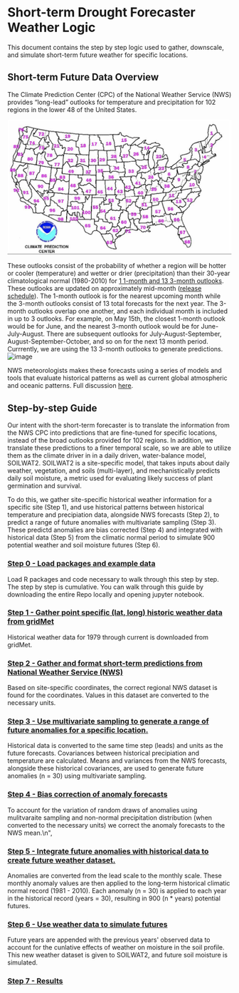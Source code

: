 # Short-term Drought Forecaster Weather Logic

This document contains the step by step logic used to gather, downscale, and simulate short-term future weather for specific locations.

## Short-term Future Data Overview

The Climate Prediction Center (CPC) of the National Weather Service (NWS) provides “long-lead” outlooks for temperature and precipitation for 102 regions in the lower 48 of the United States.

![RegionMap](images/RegionMap.png)

These outlooks consist of the probability of whether a region will be hotter or cooler (temperature) and wetter or drier (precipitation)
than their 30-year climatological normal (1980-2010) for [1 1-month and 13 3-month outlooks](https://www.cpc.ncep.noaa.gov/products/forecasts/month_to_season_outlooks.php). 
These outlooks are updated on approximately mid-month ([release schedule](https://origin.cpc.ncep.noaa.gov/products/predictions/schedule.php)).
The 1-month outlook is for the nearest upcoming month while the 3-month outlooks consist of 13 total forecasts for the next year. The 3-month outlooks overlap one another, and each individual month is included in up to 3 outlooks. For example, on May 15th, the closest 1-month outlook would be for June, and the nearest 3-month outlook would be for June-July-August. There are subsequent outlooks for July-August-September, August-September-October, and so on for the next 13 month period.
Currrently, we are using the 13 3-month outlooks to generate predictions.
![image](https://www.cpc.ncep.noaa.gov/products/predictions/multi_season/13_seasonal_outlooks/color/page2.gif)


NWS meteorologists makes these forecasts using a series of models and tools that evaluate historical patterns as well as current global atmospheric and oceanic patterns. Full discussion [here](https://www.cpc.ncep.noaa.gov/products/predictions/long_range/tools.php).

## Step-by-step Guide

Our intent with the short-term forecaster is to translate the information from the NWS CPC 
into predictions that are fine-tuned for specific locations, instead of the broad outlooks provided for 102 regions.
In addition, we translate these predictions to a finer temporal scale, so we are able to utilize them as the climate driver in in a daily driven, 
water-balance model, SOILWAT2. SOILWAT2 is a site-specific model, that takes inputs about daily weather, vegetation, and soils (multi-layer), 
and mechanistically predicts daily soil moisture, a metric used for evaluating likely success of plant germination and survival.

To do this, we gather site-specific historical weather information for a specific site (Step 1), 
and use historical patterns between historical temperature and precipiation data, 
alongside NWS forecasts (Step 2), to predict a range of future anomalies with multivariate sampling (Step 3). 
These predictd anomalies are bias corrected (Step 4) and integrated with historical data (Step 5) 
from the climatic normal period to simulate 900 potential weather and soil moisture futures (Step 6). 

### [Step 0 - Load packages and example data](ShortTermDroughtForecaster_WeatherForecastDownscaleLogic.ipynb)
Load R packages and code necessary to walk through this step by step. The step by step is cumulative. You can walk through this guide by downloading the entire Repo locally and opening jupyter notebook.

### [Step 1 - Gather point specific (lat, long) historic weather data from gridMet](ShortTermDroughtForecaster_WeatherForecastDownscaleLogic.ipynb)
Historical weather data for 1979 through current is downloaded from gridMet.

### [Step 2 - Gather and format short-term predictions from National Weather Service (NWS)](ShortTermDroughtForecaster_Logic.ipynb#step2)

Based on site-specific coordinates, the correct regional NWS dataset is found for the coordinates. Values in this dataset are converted to the necessary units.

### [Step 3 - Use multivariate sampling to generate a range of future anomalies for a specific location.](ShortTermDroughtForecaster_WeatherForecastDownscaleLogic.ipynb)

Historical data is converted to the same time step (leads) and units as the future forecasts. Covariances between historical precipiation and temperature are calculated. Means and variances from the NWS forecasts, alongside these historical covariances, are used to generate future anomalies (n = 30) using multivariate sampling.
 
### [Step 4 - Bias correction of anomaly forecasts](ShortTermDroughtForecaster_WeatherForecastDownscaleLogic.ipynb)

To account for the variation of random draws of anomalies using mulitvaraite sampling and non-normal precipitation distribution (when converted to the necessary units) we correct the anomaly forecasts to the NWS mean.\n",

### [Step 5 - Integrate future anomalies with historical data to create future weather dataset.](ShortTermDroughtForecaster_WeatherForecastDownscaleLogic.ipynb)

Anomalies are converted from the lead scale to the monthly scale. These monthly anomaly values are then applied to the long-term historical climatic normal record (1981 - 2010). Each anomaly (n = 30) is applied to each year in the historical record (years = 30), resulting in 900 (n * years) potential futures.

### [Step 6 - Use weather data to simulate futures](ShortTermDroughtForecaster_WeatherForecastDownscaleLogic.ipynb)

Future years are appended with the previous years' observed data to account for the cunlative effects of weather on moisture in the soil profile. This new weather dataset is given to SOILWAT2, and future soil moisture is simulated.
 
### [Step 7 - Results](ShortTermDroughtForecaster_WeatherForecastDownscaleLogic.ipynb)